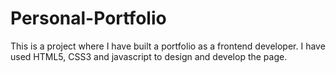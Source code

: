 # Personal-Portfolio
This is a project where I have built a portfolio as a frontend developer. I have used HTML5, CSS3 and javascript to design and develop the page. 
